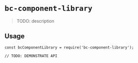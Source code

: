 # `bc-component-library`

> TODO: description

## Usage

```
const bcComponentLibrary = require('bc-component-library');

// TODO: DEMONSTRATE API
```
